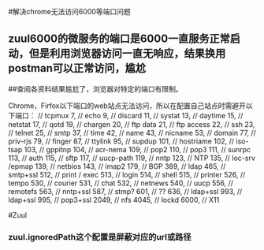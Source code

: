 
#解决chrome无法访问6000等端口问题

## zuul6000的微服务的端口是6000一直服务正常启动，但是利用浏览器访问一直无响应，结果换用postman可以正常访问，尴尬
##查阅各资料结果尴尬了，浏览器对特定的端口有限制。

Chrome，Firfox以下端口的web站点无法访问，所以在配置自己站点时需避开以下端口：
// tcpmux 7, // echo 9, // discard 11, // systat 13, // daytime 15, // netstat 17, // qotd 19,
 // chargen 20, // ftp data 21, // ftp access 22, // ssh 23, // telnet 25, // smtp 37, // time 42, 
// name 43, // nicname 53, // domain 77, // priv-rjs 79, // finger 87, // ttylink 95, // supdup 101,
// hostriame 102, // iso-tsap 103, // gppitnp 104, // acr-nema 109, // pop2 110, // pop3 111, 
// sunrpc 113, // auth 115, // sftp 117, // uucp-path 119, // nntp 123, // NTP 135, // loc-srv /epmap 139,
// netbios 143, // imap2 179, // BGP 389, // ldap 465, // smtp+ssl 512, // print / exec 513, 
// login 514, // shell 515, // printer 526, // tempo 530, // courier 531, // chat 532, 
// netnews 540, // uucp 556, // remotefs 563, // nntp+ssl 587, // stmp? 601, // ?? 636, // ldap+ssl 993,
 // ldap+ssl 995, // pop3+ssl 2049, // nfs 4045, // lockd 6000, // X11






#Zuul

### zuul.ignoredPath这个配置是屏蔽对应的url或路径

